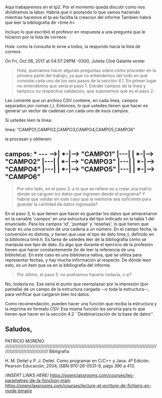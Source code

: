 Aquí trabajaremos en el tp2.
Por el momento queda discutir como nos dividiremos la labor.
Habría que ir anotando lo que vamos haciendo mientras hacemos el tp asi facilita la creacion del informe
Tambíen habrá que leer la bibliografia de <time.h>


Incluyo lo que escribió el profesor en respuesta a una pregunta que le hicieron por la lista de correos:

Hola:
como la consulta le sirve a todxs, la respondo hacia la lista de
correos.

On Fri, Oct 06, 2017 at 04:57:29PM -0300, Julieta Cloé Galante wrote:
> Hola, queríamos hacer algunas preguntas sobre cómo proceder en la primera
> parte del trabajo, ya que no entendemos del todo en qué consiste cada uno
> de los seis pasos de la sección 4.1. En primer lugar no entendemos que
> sería el paso 1. Extraer campos de la línea y tampoco su respectiva
> validación, que suponemos que es el paso 2.

Les comenté que un archivo CSV contiene, en cada línea, campos separados
por comas (,). Entonces, lo que ustedes tienen que hacer es generar un
vector de cadenas con cada uno de esos campos.

Si ustedes leen la línea:

linea: "CAMPO1,CAMPO2,CAMPO3,CAMPO4,CAMPO5,CAMPO6"

la procesan y obtienen:

campos: * ---
\-->| *-|--> "CAMPO1"
|---|
| *-|--> "CAMPO2"
|---|
| *-|--> "CAMPO3"
|---|
| *-|--> "CAMPO4"
|---|
| *-|--> "CAMPO5"
|---|
| *-|--> "CAMPO6"
---

> Por otro lado, en el paso 3. a lo que se refiere es a crear una matriz
> donde se carguen los datos que ingresen desde el programa? Y habría que
> validar en este caso que la memoria sea suficiente para guardar la cantidad
> de datos ingresada?

En el paso 3, lo que tienen que hacer es guardar los datos que
almacenaron en la variable 'campos' en una estructura del tipo indicado
en la tabla 1 del enunciado. Para los campos 'id', 'puntaje' y
'reseñas', lo que tienen que hacer es una conversión de una cadena a un
número. En el campo fecha, la conversión es distinta, y tienen que usar
el tipo de dato time_t, definido en la biblioteca time.h. Es tarea de
ustedes leer de la bibliografía cómo se manipula ese tipo de dato. Es
algo que durante el ejercicio de la profesión tienen que hacer
constantemente (lo de leer la referencia de una biblioteca). En este
caso es una biblioteca nativa, que se utiliza para representar fechas, y
hay mucha información al respecto. De dónde leen esto, es un item que va
en la bibliografía del informe.

> Por último, el paso 5. no podríamos hacerlo todavía, o si?

No, todavía no. Ese sería el punto que reemplazan por la impresión (por
pantalla) de un campo de la estructura cargada --o toda la estructura--,
para verificar que cargaron bien los datos.

Como recomendación, pueden hacer una función que reciba la estructura y
la imprima en formato CSV. Esa misma función les serviría para lo que
tienen que hacer en la sección 4.2 ``Desbinarización de la base de
datos''.

Saludos,
--
PATRICIO MORENO
///////////////////////////////////////////////////////////////////////////////////////////////////////////////////////////////
Bibligrafia

H. M. Deitel y P. J. Deitel. Como programar en C/C++ y Java. 4ª Edición. Pearson
Educación, 2004, ISBN 970-26-0531-8, págs 390 a 413.

/*INSERT LINKS HERE*/
https://openclassrooms.com/courses/les-parametres-de-la-fonction-main
https://openclassrooms.com/courses/lecture-et-ecriture-de-fichiers-en-mode-binaire
